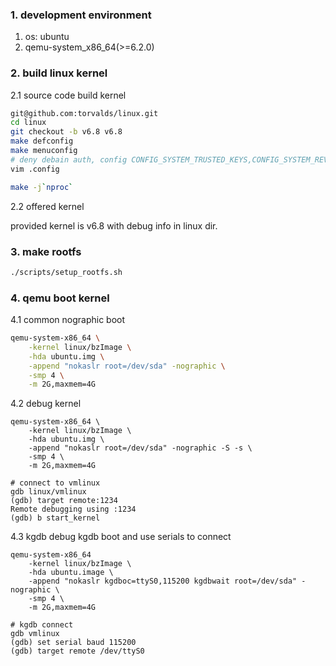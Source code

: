 ### 1. development environment

1. os: ubuntu
2. qemu-system_x86_64(>=6.2.0)

### 2. build linux kernel

2.1 source code build kernel

```bash
git@github.com:torvalds/linux.git
cd linux
git checkout -b v6.8 v6.8
make defconfig
make menuconfig
# deny debain auth, config CONFIG_SYSTEM_TRUSTED_KEYS,CONFIG_SYSTEM_REVOCATION_KEYS to ""
vim .config

make -j`nproc`
```

2.2 offered kernel

provided kernel is v6.8 with debug info in linux dir.

### 3. make rootfs

```bash
./scripts/setup_rootfs.sh
```

### 4. qemu boot kernel

4.1 common nographic boot
```bash
qemu-system-x86_64 \
    -kernel linux/bzImage \
    -hda ubuntu.img \
    -append "nokaslr root=/dev/sda" -nographic \
    -smp 4 \
    -m 2G,maxmem=4G
```

4.2 debug kernel

```
qemu-system-x86_64 \
    -kernel linux/bzImage \
    -hda ubuntu.img \
    -append "nokaslr root=/dev/sda" -nographic -S -s \
    -smp 4 \
    -m 2G,maxmem=4G

# connect to vmlinux
gdb linux/vmlinux
(gdb) target remote:1234
Remote debugging using :1234
(gdb) b start_kernel    
```

4.3 kgdb debug
kgdb boot and use serials to connect
```
qemu-system-x86_64
    -kernel linux/bzImage \
    -hda ubuntu.image \
    -append "nokaslr kgdboc=ttyS0,115200 kgdbwait root=/dev/sda" -nographic \
    -smp 4 \
    -m 2G,maxmem=4G

# kgdb connect
gdb vmlinux  
(gdb) set serial baud 115200
(gdb) target remote /dev/ttyS0 
```
